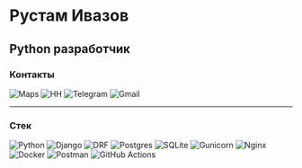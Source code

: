 <!DOCTYPE html>
<html lang="en">
<head>
    <meta charset="UTF-8">
    <meta name="viewport" content="width=device-width, initial-scale=1.0">
    <title>Rustam Ivazov</title>
    <style>
        /* Удаляем подчеркивание для всех ссылок */
        a {
            text-decoration: none;
        }
    </style>
</head>
<body>
    <h1>Рустам Ивазов</h1>
    <h2>Python разработчик</h2>
    <h3>Контакты</h3>
    <a href="https://yandex.ru/maps/-/CDu7aIlx">
        <img alt="Maps" src="https://img.shields.io/badge/Москва-2c2c2c?style=for-the-badge&logo=googlemaps&logoColor=red&labelColor=2c2c2c">
    </a>
    <a href="https://hh.ru/applicant/resumes/view?resume=4eb35423ff0d1277e40039ed1f505159634833">
        <img alt="HH" src="https://img.shields.io/badge/%D0%A0%D0%B5%D0%B7%D1%8E%D0%BC%D0%B5-2c2c2c?style=for-the-badge&logo=HH&logoColor=d4011d&label=HH&labelColor=red">
    </a>
    <a href="https://t.me/rivazov">
        <img alt="Telegram" src="https://img.shields.io/badge/@rivazov-2c2c2c?style=for-the-badge&logo=telegram&logoColor=white&labelColor=black">
    </a>
    <a href="mailto:rivazov@gmail.com">
        <img alt="Gmail" src="https://img.shields.io/badge/rivazov@gmail.com-2c2c2c?style=for-the-badge&logo=gmail&logoColor=red&labelColor=white">
    </a>
    <hr>
    <h3>Стек</h3>
    <img alt="Python" src="https://img.shields.io/badge/python-1f415f?style=for-the-badge&logo=python&logoColor=ffe76f&labelColor=2c2c2c">
    <img alt="Django" src="https://img.shields.io/badge/Django-0c4b32?style=for-the-badge&logo=django&logoColor=0a7f57&labelColor=2c2c2c">
    <img alt="DRF" src="https://img.shields.io/badge/REST_FRAMEWORK-2c2c2c?style=for-the-badge&logo=django&logoColor=b53e41&labelColor=2c2c2c&color=802d2d">
    <img alt="Postgres" src="https://img.shields.io/badge/postgreSQL-2c2c2c?style=for-the-badge&logo=postgresql&logoColor=669ac6&labelColor=2c2c2c&color=336791">
    <img alt="SQLite" src="https://img.shields.io/badge/SQLite-0582cc?style=for-the-badge&logo=sqlite&logoColor=1596d4&labelColor=2c2c2c&color=054a64">
    <img alt="Gunicorn" src="https://img.shields.io/badge/gunicorn-298729?style=for-the-badge&logo=gunicorn&logoColor=298729&labelColor=2c2c2c">
    <img alt="Nginx" src="https://img.shields.io/badge/Nginx-%23009639?style=for-the-badge&logo=Nginx&logoColor=%23009639&labelColor=2c2c2c">
    <img alt="Docker" src="https://img.shields.io/badge/Docker-1c63ed?style=for-the-badge&logo=docker&logoColor=008dff&labelColor=2c2c2c">
    <img alt="Postman" src="https://img.shields.io/badge/Postman-FF6C37?style=for-the-badge&logo=Postman&logoColor=FF6C37&labelColor=2c2c2c">
    <img alt="GitHub Actions" src="https://img.shields.io/badge/github%20actions-%232671E5?style=for-the-badge&logo=githubactions&logoColor=00cdff&labelColor=2c2c2c">
</body>
</html>
